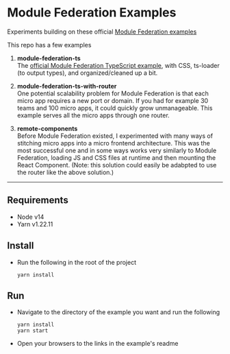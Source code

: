 # Module Federation Examples

Experiments building on these official [Module Federation examples](https://github.com/module-federation/module-federation-examples)

This repo has a few examples
1. **module-federation-ts**  
  The [official Module Federation TypeScript example](https://github.com/module-federation/module-federation-examples/tree/master/typescript), with CSS, ts-loader (to output types), and organized/cleaned up a bit.  

1. **module-federation-ts-with-router**  
  One potential scalability problem for Module Federation is that each micro app requires a new port or domain. If you had for example 30 teams and 100 micro apps, it could quickly grow unmanageable. This example serves all the micro apps through one router.  

1. **remote-components**  
  Before Module Federation existed, I experimented with many ways of stitching micro apps into a micro frontend architecture. This was the most successful one and in some ways works very similarly to Module Federation, loading JS and CSS files at runtime and then mounting the React Component. (Note: this solution could easily be adabpted to use the router like the above solution.)

---

## Requirements

- Node v14
- Yarn v1.22.11

## Install

- Run the following in the root of the project
  ```
  yarn install
  ```

## Run

- Navigate to the directory of the example you want and run the following  
  ```
  yarn install
  yarn start
  ```
- Open your browsers to the links in the example's readme
